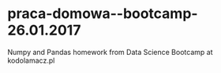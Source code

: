 # praca-domowa--bootcamp-26.01.2017
Numpy and Pandas homework from Data Science Bootcamp at kodolamacz.pl
